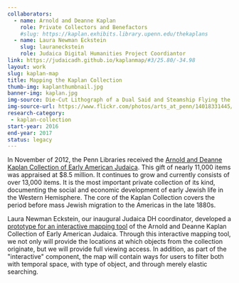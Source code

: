 ```yaml
---
collaborators: 
  - name: Arnold and Deanne Kaplan
    role: Private Collectors and Benefactors
    #slug: https://kaplan.exhibits.library.upenn.edu/thekaplans
  - name: Laura Newman Eckstein
    slug: lauraneckstein
    role: Judaica Digital Humanities Project Coordiantor
link: https://judaicadh.github.io/kaplanmap/#3/25.80/-34.98
layout: work
slug: kaplan-map
title: Mapping the Kaplan Collection
thumb-img: kaplanthumbnail.jpg
banner-img: kaplan.jpg
img-source: Die-Cut Lithograph of a Dual Said and Steamship Flying the American Flag, with Raised Features advertising “Cohen & Brumberg ...The Great One Price Clothier.” Lithograph, ca 1870. The Arnold and Deanne Kaplan Collection of Early American Judaica.
img-source-url: https://www.flickr.com/photos/arts_at_penn/14018331445/
research-category: 
 - kaplan-collection
start-year: 2016
end-year: 2017
status: legacy
---
```

In November of 2012, the Penn Libraries received the [Arnold and Deanne Kaplan Collection of Early American Judaica](https://kaplan.exhibits.library.upenn.edu/). This gift of nearly 11,000 items was appraised at $8.5 million. It continues to grow and currently consists of over 13,000 items. It is the most important private collection of its kind, documenting the social and economic development of early Jewish life in the Western Hemisphere. The core of the Kaplan Collection covers the period before mass Jewish migration to the Americas in the late 1880s. 

Laura Newman Eckstein, our inaugural Judaica DH coordinator, developed a [prototype for an interactive mapping tool](https://github.com/judaicadh/kaplanmap) of the Arnold and Deanne Kaplan Collection of Early American Judaica. Through this interactive mapping tool, we not only will provide the locations at which objects from the collection originate, but we will provide full viewing access. In addition, as part of the "interactive" component, the map will contain ways for users to filter both with temporal space, with type of object, and through merely elastic searching.
